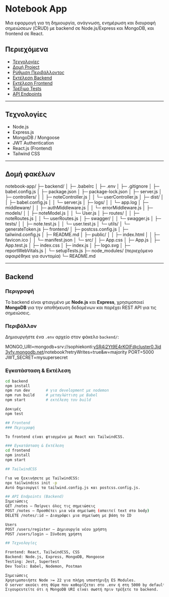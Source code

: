 # Notebook App

Μια εφαρμογή για τη δημιουργία, ανάγνωση, ενημέρωση και διαγραφή σημειώσεων (CRUD) με backend σε Node.js/Express και MongoDB, και frontend σε React.

## Περιεχόμενα

- [Τεχνολογίες](#τεχνολογίες)
- [Δομή Project](#δομή-project)
- [Ρύθμιση Περιβάλλοντος](#ρύθμιση-περιβάλλοντος)
- [Εκτέλεση Backend](#εκτέλεση-backend)
- [Εκτέλεση Frontend](#εκτέλεση-frontend)
- [Τρέξιμο Tests](#τρέξιμο-tests)
- [API Endpoints](#api-endpoints)

---

## Τεχνολογίες

- Node.js
- Express.js
- MongoDB / Mongoose
- JWT Authentication
- React.js (Frontend)
- Tailwind CSS

---

## Δομή φακέλων

notebook-app/
├─ backend/
│  ├─ .babelrc
│  ├─ .env
│  ├─ .gitignore
│  ├─ babel.config.js
│  ├─ package.json
│  ├─ package-lock.json
│  ├─ server.js
│  ├─ controllers/
│  │  ├─ noteController.js
│  │  └─ userController.js
│  ├─ dist/
│  │  ├─ babel.config.js
│  │  └─ server.js
│  ├─ logs/
│  │  └─ app.log
│  ├─ middleware/
│  │  ├─ authMiddleware.js
│  │  └─ errorMiddleware.js
│  ├─ models/
│  │  ├─ noteModel.js
│  │  └─ User.js
│  ├─ routes/
│  │  ├─ noteRoutes.js
│  │  └─ userRoutes.js
│  ├─ swagger/
│  │  └─ swagger.js
│  ├─ tests/
│  │  ├─ note.test.js
│  │  └─ user.test.js
│  └─ utils/
│     └─ generateToken.js
├─ frontend/
│  ├─ postcss.config.js
│  ├─ tailwind.config.js
│  ├─ README.md
│  ├─ public/
│  │  ├─ index.html
│  │  ├─ favicon.ico
│  │  └─ manifest.json
│  └─ src/
│     ├─ App.css
│     ├─ App.js
│     ├─ App.test.js
│     ├─ index.css
│     ├─ index.js
│     ├─ logo.svg
│     ├─ reportWebVitals.js
│     └─ setupTests.js
├─ node_modules/ (περιεχόμενο αφαιρέθηκε για συντομία)
└─ README.md

---

## Backend

### Περιγραφή
Το backend είναι φτιαγμένο με **Node.js** και **Express**, χρησιμοποιεί **MongoDB** για την αποθήκευση δεδομένων και παρέχει REST API για τις σημειώσεις.

### Περιβάλλον
Δημιουργήστε ένα `.env` αρχείο στον φάκελο `backend/`:

MONGO_URI=mongodb+srv://sophiekonti:ySR4i2Yt9E4rKOIF@cluster0.3jd3yfv.mongodb.net/notebook?retryWrites=true&w=majority PORT=5000 
JWT_SECRET=mysupersecret     


### Εγκατάσταση & Εκτέλεση
```bash
cd backend
npm install
npm run dev       # για development με nodemon
npm run build     # μεταγλώττιση με Babel
npm start         # εκτέλεση του build

Δοκιμές
npm test

## Frontend
### Περιγραφή

Το frontend είναι φτιαγμένο με React και TailwindCSS.

### Εγκατάσταση & Εκτέλεση
cd frontend
npm install
npm start

## TailwindCSS

Για να ξεκινήσετε με TailwindCSS:
npx tailwindcss init -p
Αυτό δημιουργεί τα tailwind.config.js και postcss.config.js.

## API Endpoints (Backend)
Σημειώσεις
GET /notes — Παίρνει όλες τις σημειώσεις
POST /notes — Προσθέτει μια νέα σημείωση (απαιτεί text στο body)
DELETE /notes/:id — Διαγράφει μια σημείωση με βάση το ID

Users
POST /users/register — Δημιουργία νέου χρήστη
POST /users/login — Σύνδεση χρήστη

## Τεχνολογίες

Frontend: React, TailwindCSS, CSS
Backend: Node.js, Express, MongoDB, Mongoose
Testing: Jest, Supertest
Dev Tools: Babel, Nodemon, Postman

Σημειώσεις
Χρησιμοποιήστε Node >= 22 για πλήρη υποστήριξη ES Modules.
Ο server ακούει στη θύρα που καθορίζεται στο .env ή στη 5000 by default.
Σιγουρευτείτε ότι η MongoDB URI είναι σωστή πριν τρέξετε το backend.